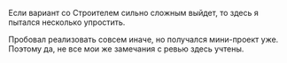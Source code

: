 Если вариант со Строителем сильно сложным выйдет, то здесь я пытался несколько упростить.

Пробовал реализовать совсем иначе, но получался мини-проект уже. Поэтому да, не все мои же замечания с ревью здесь учтены.
